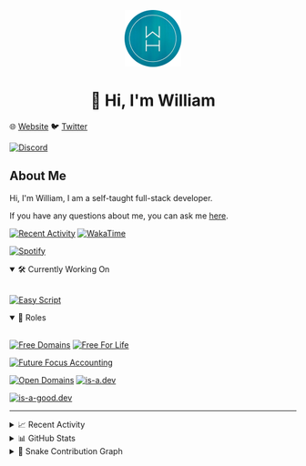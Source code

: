 <p align="center">
  <a href="https://wdh.gg/dev">
    <img src="https://raw.githubusercontent.com/WilliamDavidHarrison/WilliamDavidHarrison/main/assets/logo.png" height="100" width="100">
  </a>
</p>

<h1 align="center">👋 Hi, I'm William</h1>

🌐 [Website](https://wdh.gg/dev) 🐦 [Twitter](https://wdh.gg/twitter)

[![Discord](https://lanyard.cnrad.dev/api/853158265466257448)](https://wdh.gg/discord/account)

## About Me
Hi, I'm William, I am a self-taught full-stack developer.

If you have any questions about me, you can ask me [here](https://github.com/WilliamDavidHarrison/WilliamDavidHarrison/issues/new).

[![Recent Activity](https://img.shields.io/badge/-Recent%20Activity-333333?style=for-the-badge&logo=github)](https://wdh.gg/activity)
[![WakaTime](https://wakatime.com/badge/user/817e29c1-e1ac-4adc-936b-37bfa447c165.svg?style=for-the-badge)](https://wdh.gg/wakatime)

[![Spotify](https://spotify-github-profile.vercel.app/api/view?uid=4kteqc82me1u1vxevzly2azqs&cover_image=true&theme=novatorem&show_offline=false&background_color=121212&bar_color=53b14f&bar_color_cover=false)](https://wdh.gg/spotify)

<details open>
  <summary>🛠️ Currently Working On</summary>
  <br>

  [![Easy Script](https://img.shields.io/badge/Easy%20Script-333333?style=for-the-badge)](https://wdh.gg/easyscript)

</details>

<details open>
  <summary>💼 Roles</summary>
  <br>

  [![Free Domains](https://img.shields.io/badge/Free%20Domains-Owner-222222?style=for-the-badge)](https://wdh.gg/free-domains)
  [![Free For Life](https://img.shields.io/badge/Free%20For%20Life-Owner-222222?style=for-the-badge)](https://wdh.gg/free-for-life)

  [![Future Focus Accounting](https://img.shields.io/badge/Future%20Focus%20Accounting-Developer-222222?style=for-the-badge)](https://wdh.gg/ffa/github)

  [![Open Domains](https://img.shields.io/badge/Open%20Domains-Maintainer-222222?style=for-the-badge)](https://wdh.gg/open-domains)
  [![is-a.dev](https://img.shields.io/badge/is--a.dev-Maintainer-222222?style=for-the-badge)](https://wdh.gg/is-a-dev)

  [![is-a-good.dev](https://img.shields.io/badge/is--a--good.dev-Helper-222222?style=for-the-badge)](https://wdh.gg/is-a-good-dev)

</details>

---

<details>
  <summary>📈 Recent Activity</summary>
  <br>

  <!--RECENT_ACTIVITY:start-->
![pr_opened](https://cdn.jsdelivr.net/gh/Readme-Workflows/Readme-Icons@main/icons/octicons/PullRequestOpened.svg) [#142](https://github.com/open-domains/register/pull/142) **|** [open-domains/register](https://github.com/open-domains/register)<br>
![changes_requested](https://cdn.jsdelivr.net/gh/Readme-Workflows/Readme-Icons@main/icons/octicons/RequestedChanges.svg) [#4726](https://github.com/is-a-dev/register/pull/4726#pullrequestreview-1284555495) **|** [is-a-dev/register](https://github.com/is-a-dev/register)<br>
![pr_closed](https://cdn.jsdelivr.net/gh/Readme-Workflows/Readme-Icons@main/icons/octicons/PullRequestClosed.svg) [#55](https://github.com/EasyScriptJS/EasyScript/pull/55) **|** [EasyScriptJS/EasyScript](https://github.com/EasyScriptJS/EasyScript)<br>
![create_repo](https://cdn.jsdelivr.net/gh/Readme-Workflows/Readme-Icons@main/icons/octicons/Repository.svg) [free-domains/admin-cli](https://github.com/free-domains/admin-cli)<br>
![new_star](https://cdn.jsdelivr.net/gh/Readme-Workflows/Readme-Icons@main/icons/octicons/StarredRepositoryYellow.svg) [sveltejs/svelte](https://github.com/sveltejs/svelte)<br>
![new_star](https://cdn.jsdelivr.net/gh/Readme-Workflows/Readme-Icons@main/icons/octicons/StarredRepositoryYellow.svg) [hackthegamezJJ/Gimkit-Hacks](https://github.com/hackthegamezJJ/Gimkit-Hacks)<br>
![create_repo](https://cdn.jsdelivr.net/gh/Readme-Workflows/Readme-Icons@main/icons/octicons/Repository.svg) [WHRegistry/domains](https://github.com/WHRegistry/domains)<br>
![pr_merged](https://cdn.jsdelivr.net/gh/Readme-Workflows/Readme-Icons@main/icons/octicons/PullRequestMerged.svg) [#4725](https://github.com/is-a-dev/register/pull/4725) **|** [is-a-dev/register](https://github.com/is-a-dev/register)<br>
![changes_approved](https://cdn.jsdelivr.net/gh/Readme-Workflows/Readme-Icons@main/icons/octicons/ApprovedChanges.svg) [#4725](https://github.com/is-a-dev/register/pull/4725#pullrequestreview-1284371621) **|** [is-a-dev/register](https://github.com/is-a-dev/register)<br>
![changes_requested](https://cdn.jsdelivr.net/gh/Readme-Workflows/Readme-Icons@main/icons/octicons/RequestedChanges.svg) [#4724](https://github.com/is-a-dev/register/pull/4724#pullrequestreview-1284365177) **|** [is-a-dev/register](https://github.com/is-a-dev/register)<br>
  <!--RECENT_ACTIVITY:end-->

  <!--RECENT_ACTIVITY:last_update-->
###### Last Updated: 6th February, 2023 @ 05:44am UTC
  <!--RECENT_ACTIVITY:last_update_end-->

</details>

<details>
  <summary>📊 GitHub Stats</summary>
  <br>

  ![GitHub Stats](https://github-readme-stats.vercel.app/api?username=williamdavidharrison&theme=algolia&show_icons=true&border_radius=8&count_private=true&include_all_commits=true)

  ![Top Languages](https://github-readme-stats.vercel.app/api/top-langs/?username=williamdavidharrison&theme=algolia&layout=compact&border_radius=8)

</details>

<details>
  <summary>🐍 Snake Contribution Graph</summary>
  <br>

  ![Snake](https://github.com/WilliamDavidHarrison/WilliamDavidHarrison/blob/output/github-contribution-grid-snake.svg)

</details>
